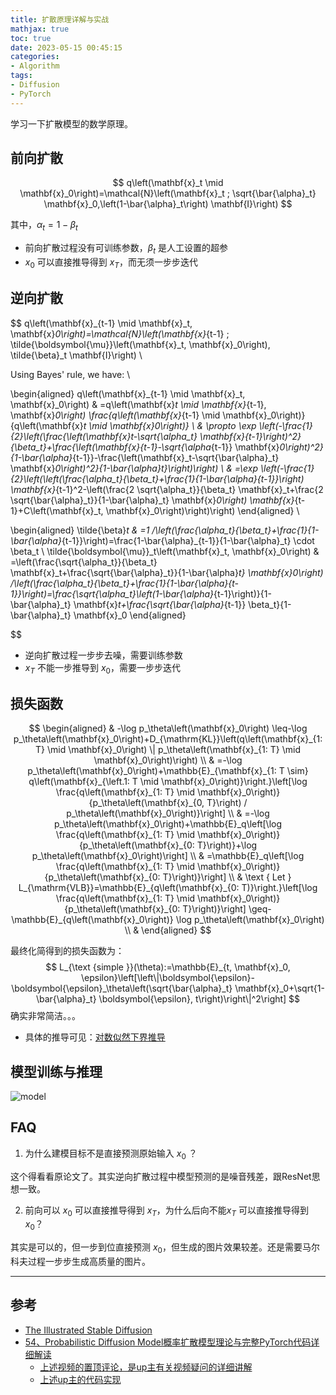 ```yaml
---
title: 扩散原理详解与实战
mathjax: true
toc: true
date: 2023-05-15 00:45:15
categories:
- Algorithm
tags:
- Diffusion
- PyTorch
---
```


学习一下扩散模型的数学原理。

<!--more-->

## 前向扩散

$$
q\left(\mathbf{x}_t \mid \mathbf{x}_0\right)=\mathcal{N}\left(\mathbf{x}_t ; \sqrt{\bar{\alpha}_t} \mathbf{x}_0,\left(1-\bar{\alpha}_t\right) \mathbf{I}\right)
$$

其中，$\alpha_t = 1-\beta_t$

- 前向扩散过程没有可训练参数，$\beta_t$ 是人工设置的超参
- $x_0$ 可以直接推导得到 $x_T$，而无须一步步迭代

## 逆向扩散

$$
q\left(\mathbf{x}_{t-1} \mid \mathbf{x}_t, \mathbf{x}_0\right)=\mathcal{N}\left(\mathbf{x}_{t-1} ; \tilde{\boldsymbol{\mu}}\left(\mathbf{x}_t, \mathbf{x}_0\right), \tilde{\beta}_t \mathbf{I}\right) \\

Using Bayes' rule, we have: \\

\begin{aligned}
q\left(\mathbf{x}_{t-1} \mid \mathbf{x}_t, \mathbf{x}_0\right) & =q\left(\mathbf{x}_t \mid \mathbf{x}_{t-1}, \mathbf{x}_0\right) \frac{q\left(\mathbf{x}_{t-1} \mid \mathbf{x}_0\right)}{q\left(\mathbf{x}_t \mid \mathbf{x}_0\right)} \\
& \propto \exp \left(-\frac{1}{2}\left(\frac{\left(\mathbf{x}_t-\sqrt{\alpha_t} \mathbf{x}_{t-1}\right)^2}{\beta_t}+\frac{\left(\mathbf{x}_{t-1}-\sqrt{\alpha_{t-1}} \mathbf{x}_0\right)^2}{1-\bar{\alpha}_{t-1}}-\frac{\left(\mathbf{x}_t-\sqrt{\bar{\alpha}_t} \mathbf{x}_0\right)^2}{1-\bar{\alpha}_t}\right)\right) \\
& =\exp \left(-\frac{1}{2}\left(\left(\frac{\alpha_t}{\beta_t}+\frac{1}{1-\bar{\alpha}_{t-1}}\right) \mathbf{x}_{t-1}^2-\left(\frac{2 \sqrt{\alpha_t}}{\beta_t} \mathbf{x}_t+\frac{2 \sqrt{\bar{\alpha}_t}}{1-\bar{\alpha}_t} \mathbf{x}_0\right) \mathbf{x}_{t-1}+C\left(\mathbf{x}_t, \mathbf{x}_0\right)\right)\right)
\end{aligned} \\

\begin{aligned}
\tilde{\beta}_t & =1 /\left(\frac{\alpha_t}{\beta_t}+\frac{1}{1-\bar{\alpha}_{t-1}}\right)=\frac{1-\bar{\alpha}_{t-1}}{1-\bar{\alpha}_t} \cdot \beta_t \\
\tilde{\boldsymbol{\mu}}_t\left(\mathbf{x}_t, \mathbf{x}_0\right) & =\left(\frac{\sqrt{\alpha_t}}{\beta_t} \mathbf{x}_t+\frac{\sqrt{\bar{\alpha}_t}}{1-\bar{\alpha}_t} \mathbf{x}_0\right) /\left(\frac{\alpha_t}{\beta_t}+\frac{1}{1-\bar{\alpha}_{t-1}}\right)=\frac{\sqrt{\alpha_t}\left(1-\bar{\alpha}_{t-1}\right)}{1-\bar{\alpha}_t} \mathbf{x}_t+\frac{\sqrt{\bar{\alpha}_{t-1}} \beta_t}{1-\bar{\alpha}_t} \mathbf{x}_0
\end{aligned}

$$

- 逆向扩散过程一步步去噪，需要训练参数
- $x_T$ 不能一步推导到 $x_0$，需要一步步迭代


## 损失函数

$$
\begin{aligned}
& -\log p_\theta\left(\mathbf{x}_0\right) \leq-\log p_\theta\left(\mathbf{x}_0\right)+D_{\mathrm{KL}}\left(q\left(\mathbf{x}_{1: T} \mid \mathbf{x}_0\right) \| p_\theta\left(\mathbf{x}_{1: T} \mid \mathbf{x}_0\right)\right) \\
& =-\log p_\theta\left(\mathbf{x}_0\right)+\mathbb{E}_{\mathbf{x}_{1: T \sim} q\left(\mathbf{x}_{\left.1: T \mid \mathbf{x}_0\right)}\right.}\left[\log \frac{q\left(\mathbf{x}_{1: T} \mid \mathbf{x}_0\right)}{p_\theta\left(\mathbf{x}_{0, T}\right) / p_\theta\left(\mathbf{x}_0\right)}\right] \\
& =-\log p_\theta\left(\mathbf{x}_0\right)+\mathbb{E}_q\left[\log \frac{q\left(\mathbf{x}_{1: T} \mid \mathbf{x}_0\right)}{p_\theta\left(\mathbf{x}_{0: T}\right)}+\log p_\theta\left(\mathbf{x}_0\right)\right] \\
& =\mathbb{E}_q\left[\log \frac{q\left(\mathbf{x}_{1: T} \mid \mathbf{x}_0\right)}{p_\theta\left(\mathbf{x}_{0: T}\right)}\right] \\
& \text { Let } L_{\mathrm{VLB}}=\mathbb{E}_{q\left(\mathbf{x}_{0: T)}\right.}\left[\log \frac{q\left(\mathbf{x}_{1: T} \mid \mathbf{x}_0\right)}{p_\theta\left(\mathbf{x}_{0: T}\right)}\right] \geq-\mathbb{E}_{q\left(\mathbf{x}_0\right)} \log p_\theta\left(\mathbf{x}_0\right) \\
&
\end{aligned}
$$

最终化简得到的损失函数为：
$$
L_{\text {simple }}(\theta):=\mathbb{E}_{t, \mathbf{x}_0, \epsilon}\left[\left\|\boldsymbol{\epsilon}-\boldsymbol{\epsilon}_\theta\left(\sqrt{\bar{\alpha}_t} \mathbf{x}_0+\sqrt{1-\bar{\alpha}_t} \boldsymbol{\epsilon}, t\right)\right\|^2\right]
$$
确实非常简洁。。。

- 具体的推导可见：[对数似然下界推导](https://www.bilibili.com/video/BV1b541197HX?t=2902.9)

## 模型训练与推理

![model](https://cdn.staticaly.com/gh/TransformersWsz/image_hosting@master/image.1vgttd80os1s.webp)

## FAQ
1. 为什么建模目标不是直接预测原始输入 $x_0$ ？
   
这个得看看原论文了。其实逆向扩散过程中模型预测的是噪音残差，跟ResNet思想一致。

2. 前向可以 $x_0$ 可以直接推导得到 $x_T$，为什么后向不能$x_T$ 可以直接推导得到 $x_0$？

其实是可以的，但一步到位直接预测 $x_0$，但生成的图片效果较差。还是需要马尔科夫过程一步步生成高质量的图片。


___

## 参考

- [The Illustrated Stable Diffusion](https://jalammar.github.io/illustrated-stable-diffusion/)
- [54、Probabilistic Diffusion Model概率扩散模型理论与完整PyTorch代码详细解读](https://www.bilibili.com/video/BV1b541197HX/?spm_id_from=333.999.0.0&vd_source=4bddf76b04f5705292d795a2246cdb65)
  - [上述视频的置顶评论，是up主有关视频疑问的详细讲解](https://t.bilibili.com/700526762586538024?spm_id_from=333.999.0.0)
  - [上述up主的代码实现](https://github.com/TransformersWsz/Diffusion-Models/blob/main/Diffusion%20Model.ipynb)
